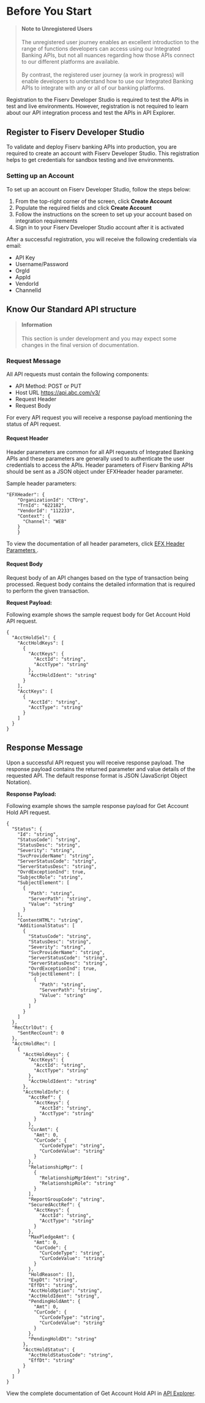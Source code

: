 # Before You Start
> #### Note to Unregistered Users
>
> The unregistered user journey enables an excellent introduction to the range of functions developers can access using our Integrated Banking APIs, but not all nuances regarding how those APIs connect to our different platforms are available. <br><br> By contrast, the registered user journey (a work in progress) will enable developers to understand how to use our Integrated Banking APIs to integrate with any or all of our banking platforms.


Registration to the Fiserv Developer Studio is required to test the APIs in test and live environments. However, registration is not required to learn about our API integration process and test the APIs in API Explorer.

## Register to Fiserv Developer Studio
To validate and deploy Fiserv banking APIs into production, you are required to create an account with Fiserv Developer Studio. This registration helps to get credentials for sandbox testing and live environments.


### Setting up an Account

To set up an account on Fiserv Developer Studio, follow the steps below:
1.	From the top-right corner of the screen, click **Create Account**
2.	Populate the required fields and click **Create Account**
3.	Follow the instructions on the screen to set up your account based on integration requirements
4.	Sign in to your Fiserv Developer Studio account after it is activated


After a successful registration, you will receive the following credentials via email:
- API Key
- Username/Password
- OrgId 
- AppId
- VendorId 
- ChannelId



## Know Our Standard API structure 
<!-- theme: info -->
> #### Information
>
> This section is under development and you may expect some changes in the final version of documentation.

<Introduction>

### Request Message

All API requests must contain the following components:

*	API Method: POST or PUT
* Host URL  https://api.abc.com/v3/
*	Request Header
*	Request Body

For every API request you will receive a response payload mentioning the status of API request.

#### Request Header
Header parameters are common for all API requests of Integrated Banking APIs and these parameters are generally used to authenticate the user credentials to access the APIs. Header parameters of Fiserv Banking APIs should be sent as a JSON object under EFXHeader header parameter.

Sample header parameters:
```
"EFXHeader": {
    "OrganizationId": "CTOrg",
    "TrnId": "622182",
    "VendorId": "112233",
    "Context": {
      "Channel": "WEB"
    }
    }
```
To view the documentation of all header parameters, click <a href="../docs?path=docs/api-ref-EFX-header.md"> EFX Header Parameters </a>.

#### Request Body
Request body of an API changes based on the type of transaction being processed. Request body contains the detailed information that is required to perform the given transaction.

**Request Payload:** 


Following example shows the sample request body for Get Account Hold API request.

```
{
  "AcctHoldSel": {
    "AcctHoldKeys": [
      {
        "AcctKeys": {
          "AcctId": "string",
          "AcctType": "string"
        },
        "AcctHoldIdent": "string"
      }
    ],
    "AcctKeys": [
      {
        "AcctId": "string",
        "AcctType": "string"
      }
    ]
  }
}
```


## Response Message


Upon a successful API request you will receive response payload. The response payload contains the returned parameter and value details of the requested API. The default response format is JSON (JavaScript Object Notation). 


**Response Payload:**


Following example shows the sample response payload for Get Account Hold API request.

```
{
  "Status": {
    "Id": "string",
    "StatusCode": "string",
    "StatusDesc": "string",
    "Severity": "string",
    "SvcProviderName": "string",
    "ServerStatusCode": "string",
    "ServerStatusDesc": "string",
    "OvrdExceptionInd": true,
    "SubjectRole": "string",
    "SubjectElement": [
      {
        "Path": "string",
        "ServerPath": "string",
        "Value": "string"
      }
    ],
    "ContentHTML": "string",
    "AdditionalStatus": [
      {
        "StatusCode": "string",
        "StatusDesc": "string",
        "Severity": "string",
        "SvcProviderName": "string",
        "ServerStatusCode": "string",
        "ServerStatusDesc": "string",
        "OvrdExceptionInd": true,
        "SubjectElement": [
          {
            "Path": "string",
            "ServerPath": "string",
            "Value": "string"
          }
        ]
      }
    ]
  },
  "RecCtrlOut": {
    "SentRecCount": 0
  },
  "AcctHoldRec": [
    {
      "AcctHoldKeys": {
        "AcctKeys": {
          "AcctId": "string",
          "AcctType": "string"
        },
        "AcctHoldIdent": "string"
      },
      "AcctHoldInfo": {
        "AcctRef": {
          "AcctKeys": {
            "AcctId": "string",
            "AcctType": "string"
          }
        },
        "CurAmt": {
          "Amt": 0,
          "CurCode": {
            "CurCodeType": "string",
            "CurCodeValue": "string"
          }
        },
        "RelationshipMgr": [
          {
            "RelationshipMgrIdent": "string",
            "RelationshipRole": "string"
          }
        ],
        "ReportGroupCode": "string",
        "SecuredAcctRef": {
          "AcctKeys": {
            "AcctId": "string",
            "AcctType": "string"
          }
        },
        "MaxPledgeAmt": {
          "Amt": 0,
          "CurCode": {
            "CurCodeType": "string",
            "CurCodeValue": "string"
          }
        },
        "HoldReason": [],
        "ExpDt": "string",
        "EffDt": "string",
        "AcctHoldOption": "string",
        "AcctHoldIdent": "string",
        "PendingHoldAmt": {
          "Amt": 0,
          "CurCode": {
            "CurCodeType": "string",
            "CurCodeValue": "string"
          }
        },
        "PendingHoldDt": "string"
      },
      "AcctHoldStatus": {
        "AcctHoldStatusCode": "string",
        "EffDt": "string"
      }
    }
  ]
}
```

View the complete documentation of Get Account Hold API in [API Explorer](../api/?type=post&path=/accountHolds/secured).
   
